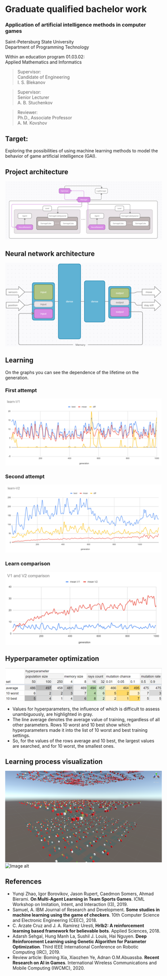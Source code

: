 # Graduate qualified bachelor work

### Application of artificial intelligence methods in computer games

Saint-Petersburg State University <br>
Department of Programming Technology

Within an education program 01.03.02: <br> 
Applied Mathematics and Informatics

> Supervisor: <br>
> Candidate of Engineering <br>
> I. S. Blekanov <br>

> Supervisor: <br>
> Senior Lecturer <br>
> A. B. Stuchenkov <br>

> Reviewer: <br>
> Ph.D., Associate Professor <br>
> A. M. Kovshov <br>

## Target:
Exploring the possibilities of using machine learning methods to model the behavior of game artificial intelligence (GAI).

## Project architecture
![Image alt](https://github.com/wrongserenity/CourseWork-1/raw/main/Assets/Progress/project_architecture.png)

## Neural network architecture
![Image alt](https://github.com/wrongserenity/CourseWork-1/raw/main/Assets/Progress/nn_architecture.png)

## Learning
On the graphs you can see the dependence of the lifetime on the generation.
### First attempt
![Image alt](https://github.com/wrongserenity/CourseWork-1/raw/main/Assets/Progress/learn_v1.png)
### Second attempt
![Image alt](https://github.com/wrongserenity/CourseWork-1/raw/main/Assets/Progress/learn_v2.png)
### Learn comparison
![Image alt](https://github.com/wrongserenity/CourseWork-1/raw/main/Assets/Progress/learn_comparison.png)

## Hyperparameter optimization
![Image alt](https://github.com/wrongserenity/CourseWork-1/raw/main/Assets/Progress/optimization_results.png)
- Values for hyperparameters, the influence of which is difficult to assess unambiguously, are highlighted in gray.
- The line average denotes the average value of training, regardless of all other parameters. Rows 10 worst and 10 best show which hyperparameters made it into the list of 10 worst and best training settings.
- So, for the values of the rows average and 10 best, the largest values are searched, and for 10 worst, the smallest ones.

## Learning process visualization
![Image alt](https://github.com/wrongserenity/CourseWork-1/raw/main/Assets/Progress/learn_process_layers.png)
![Image alt](https://github.com/wrongserenity/CourseWork-1/raw/main/Assets/Progress/learning_process.gif)

## References
- Yunqi Zhao, Igor Borovikov, Jason Rupert, Caedmon Somers, Ahmad Bierami. **On Multi-Agent Learning in Team Sports Games**. ICML Workshop on Imitation, Intent, and Interaction (I3), 2019.
- Samuel, A. IBM Journal of Research and Development. **Some studies in machine learning using the game of checkers**. 10th Computer Science and Electronic Engineering (CEEC), 2018.
- C. Arzate Cruz and J. A. Ramirez Uresti, **Hrlb2: A reinforcement learning based framework for believable bots**. Applied Sciences, 2018.
- Adarsh Sehgal, Hung Manh La, Sushil J. Louis, Hai Nguyen. **Deep Reinforcement Learning using Genetic Algorithm for Parameter Optimization**. Third IEEE International Conference on Robotic Computing (IRC), 2019.
- Review article:
Boming Xia, Xiaozhen Ye, Adnan O.M.Abuassba. **Recent Research on AI in Games**. International Wireless Communications and Mobile Computing (IWCMC), 2020.
